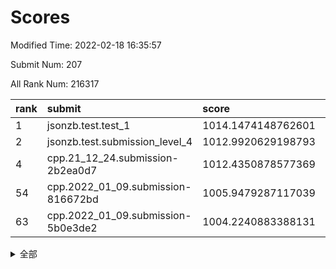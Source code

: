 # Scores

Modified Time: 2022-02-18 16:35:57

Submit Num: 207

All Rank Num: 216317

| rank |               submit               |       score        |       sigma        | pk_num |
| :--- | :--------------------------------- | :----------------- | :----------------- | :----- |
| 1    | jsonzb.test.test_1                 | 1014.1474148762601 | 0.8006783596664534 | 4176   |
| 2    | jsonzb.test.submission_level_4     | 1012.9920629198793 | 0.8184469149182514 | 4184   |
| 4    | cpp.21_12_24.submission-2b2ea0d7   | 1012.4350878577369 | 0.7855085032664506 | 4186   |
| 54   | cpp.2022_01_09.submission-816672bd | 1005.9479287117039 | 0.7195333220895463 | 4175   |
| 63   | cpp.2022_01_09.submission-5b0e3de2 | 1004.2240883388131 | 0.7230055607067286 | 4179   |


<details>
<summary>全部</summary>

| rank |                 submit                 |       score        |       sigma        | pk_num |
| :--- | :------------------------------------- | :----------------- | :----------------- | :----- |
| 1    | jsonzb.test.test_1                     | 1014.1474148762601 | 0.8006783596664534 | 4176   |
| 2    | jsonzb.test.submission_level_4         | 1012.9920629198793 | 0.8184469149182514 | 4184   |
| 3    | gobigger.level_3.submission_level_3_6  | 1012.5474638115652 | 0.796185855848467  | 4177   |
| 4    | cpp.21_12_24.submission-2b2ea0d7       | 1012.4350878577369 | 0.7855085032664506 | 4186   |
| 5    | gobigger.level_3.submission_level_3_24 | 1011.5492514885628 | 0.7567407030874074 | 4173   |
| 6    | gobigger.level_3.submission_level_3_32 | 1011.2185877957983 | 0.7743438321800291 | 4180   |
| 7    | gobigger.level_3.submission_level_3_29 | 1011.1077258536696 | 0.7590176386948916 | 4184   |
| 8    | gobigger.level_3.submission_level_3_27 | 1011.0251281131717 | 0.7765596931475034 | 4178   |
| 9    | gobigger.level_3.submission_level_3_25 | 1011.01520479147   | 0.7554330181665888 | 4179   |
| 10   | gobigger.level_3.submission_level_3_10 | 1011.009192553944  | 0.7759071525655196 | 4180   |
| 11   | gobigger.level_3.submission_level_3_41 | 1010.905508350168  | 0.7803454863026082 | 4182   |
| 12   | gobigger.level_3.submission_level_3_13 | 1010.8864626519838 | 0.7878160407130648 | 4178   |
| 13   | gobigger.level_3.submission_level_3_38 | 1010.8039766267719 | 0.771985880838155  | 4183   |
| 14   | gobigger.level_3.submission_level_3_49 | 1010.7732181891722 | 0.7471396636788223 | 4178   |
| 15   | gobigger.level_3.submission_level_3_40 | 1010.7157349796345 | 0.7815842365741298 | 4178   |
| 16   | gobigger.level_3.submission_level_3_48 | 1010.678451573024  | 0.7937459675249287 | 4178   |
| 17   | gobigger.level_3.submission_level_3_37 | 1010.6640056973831 | 0.7634335786621701 | 4181   |
| 18   | gobigger.level_3.submission_level_3_1  | 1010.6320964987041 | 0.7692525917925616 | 4181   |
| 19   | gobigger.level_3.submission_level_3_8  | 1010.6291348744164 | 0.7688391111603023 | 4185   |
| 20   | gobigger.level_3.submission_level_3_0  | 1010.6066316212498 | 0.7798657265680137 | 4186   |
| 21   | gobigger.level_3.submission_level_3_2  | 1010.5745839262057 | 0.7655540143324915 | 4182   |
| 22   | gobigger.level_3.submission_level_3_4  | 1010.5731482580665 | 0.7708439108489484 | 4183   |
| 23   | gobigger.level_3.submission_level_3_33 | 1010.5694893106673 | 0.7606178774012728 | 4177   |
| 24   | gobigger.level_3.submission_level_3_30 | 1010.5536101956    | 0.7727742975227673 | 4180   |
| 25   | gobigger.level_3.submission_level_3_20 | 1010.5474727326315 | 0.7718965545997524 | 4180   |
| 26   | gobigger.level_3.submission_level_3_23 | 1010.5187124845961 | 0.7728554766676312 | 4175   |
| 27   | gobigger.level_3.submission_level_3_15 | 1010.4318429501199 | 0.7705209152042024 | 4177   |
| 28   | gobigger.level_3.submission_level_3_11 | 1010.3935505844554 | 0.755493974679522  | 4182   |
| 29   | gobigger.level_3.submission_level_3_16 | 1010.3933018237012 | 0.7364638290046311 | 4181   |
| 30   | gobigger.level_3.submission_level_3_7  | 1010.3603024772609 | 0.7632835632256812 | 4178   |
| 31   | gobigger.level_3.submission_level_3_39 | 1010.3431234444779 | 0.7632984924857185 | 4180   |
| 32   | gobigger.level_3.submission_level_3_14 | 1010.2090389759294 | 0.7489667762072959 | 4180   |
| 33   | gobigger.level_3.submission_level_3_47 | 1010.2066197177675 | 0.7504085274949762 | 4181   |
| 34   | gobigger.level_3.submission_level_3_22 | 1010.192536387449  | 0.7605775676046744 | 4179   |
| 35   | gobigger.level_3.submission_level_3_43 | 1010.1621441944856 | 0.7556998764026381 | 4177   |
| 36   | gobigger.level_3.submission_level_3_19 | 1010.1014184583357 | 0.762771300075823  | 4179   |
| 37   | gobigger.level_3.submission_level_3_28 | 1010.0615193877097 | 0.7663981199112877 | 4179   |
| 38   | gobigger.level_3.submission_level_3_42 | 1010.0141457294183 | 0.7636119045173199 | 4180   |
| 39   | gobigger.level_3.submission_level_3_31 | 1009.9512489612973 | 0.7798257752197689 | 4181   |
| 40   | gobigger.level_3.submission_level_3_12 | 1009.8956479011651 | 0.7428085494387537 | 4180   |
| 41   | gobigger.level_3.submission_level_3_34 | 1009.6809605619695 | 0.7760203045579572 | 4179   |
| 42   | gobigger.level_3.submission_level_3_21 | 1009.660919281347  | 0.7703143662098809 | 4179   |
| 43   | gobigger.level_3.submission_level_3_36 | 1009.5987363633016 | 0.755129714167597  | 4182   |
| 44   | gobigger.level_3.submission_level_3_3  | 1009.5460133962141 | 0.7558822551493926 | 4178   |
| 45   | gobigger.level_3.submission_level_3_17 | 1009.4270171933312 | 0.7380095581872808 | 4176   |
| 46   | gobigger.level_3.submission_level_3_35 | 1009.3488813793465 | 0.7456100835698467 | 4180   |
| 47   | gobigger.level_3.submission_level_3_44 | 1008.9911456931732 | 0.7507475864626167 | 4184   |
| 48   | gobigger.level_3.submission_level_3_5  | 1008.9287638009562 | 0.7450843199427784 | 4184   |
| 49   | gobigger.level_3.submission_level_3_45 | 1008.6553337337402 | 0.7579483181147447 | 4183   |
| 50   | gobigger.level_3.submission_level_3_18 | 1008.5921415936589 | 0.7513680103750224 | 4182   |
| 51   | gobigger.level_3.submission_level_3_26 | 1008.4339444576143 | 0.7508253147217959 | 4180   |
| 52   | gobigger.level_3.submission_level_3_9  | 1008.3609474955208 | 0.745175621234564  | 4182   |
| 53   | gobigger.level_3.submission_level_3_46 | 1008.1063582628753 | 0.752595268076622  | 4177   |
| 54   | cpp.2022_01_09.submission-816672bd     | 1005.9479287117039 | 0.7195333220895463 | 4175   |
| 55   | gobigger.level_1.submission_level_1_29 | 1005.2492093076731 | 0.7172425110216788 | 4178   |
| 56   | gobigger.level_1.submission_level_1_28 | 1004.8489969002978 | 0.725152797389467  | 4185   |
| 57   | gobigger.level_1.submission_level_1_32 | 1004.835602005001  | 0.7132380627074961 | 4183   |
| 58   | gobigger.level_1.submission_level_1_27 | 1004.6809265716478 | 0.7239060808560185 | 4179   |
| 59   | gobigger.level_1.submission_level_1_40 | 1004.4881211458936 | 0.7309112348505866 | 4181   |
| 60   | gobigger.level_1.submission_level_1_12 | 1004.4455383314869 | 0.7252934747080835 | 4185   |
| 61   | gobigger.level_1.submission_level_1_20 | 1004.2906017975953 | 0.7091694840349704 | 4185   |
| 62   | gobigger.level_1.submission_level_1_49 | 1004.2449952093967 | 0.7258488074650714 | 4182   |
| 63   | cpp.2022_01_09.submission-5b0e3de2     | 1004.2240883388131 | 0.7230055607067286 | 4179   |
| 64   | gobigger.level_1.submission_level_1_10 | 1004.0729891518204 | 0.7280626238630842 | 4181   |
| 65   | gobigger.level_1.submission_level_1_35 | 1003.999653845885  | 0.7245120732806255 | 4180   |
| 66   | gobigger.level_1.submission_level_1_33 | 1003.9521011030613 | 0.7277524132745204 | 4173   |
| 67   | gobigger.level_1.submission_level_1_8  | 1003.9400703327889 | 0.7273783082325691 | 4180   |
| 68   | gobigger.level_1.submission_level_1_36 | 1003.8916085366902 | 0.7132812348785468 | 4178   |
| 69   | gobigger.level_1.submission_level_1_31 | 1003.8544846122736 | 0.7261212462740846 | 4178   |
| 70   | gobigger.level_1.submission_level_1_11 | 1003.8493024248396 | 0.7172625006813512 | 4177   |
| 71   | gobigger.level_1.submission_level_1_43 | 1003.7441864529532 | 0.7165858643204901 | 4186   |
| 72   | gobigger.level_1.submission_level_1_45 | 1003.7105588486335 | 0.7183608290814241 | 4186   |
| 73   | gobigger.level_1.submission_level_1_18 | 1003.649186580277  | 0.7130439892794611 | 4181   |
| 74   | gobigger.level_1.submission_level_1_16 | 1003.6291863764604 | 0.7183839110420948 | 4182   |
| 75   | gobigger.level_1.submission_level_1_22 | 1003.6281394967584 | 0.7219268327282192 | 4183   |
| 76   | gobigger.level_1.submission_level_1_1  | 1003.6111593953914 | 0.7316584101548248 | 4176   |
| 77   | gobigger.level_1.submission_level_1_13 | 1003.5021787378315 | 0.7278541506015567 | 4185   |
| 78   | gobigger.level_1.submission_level_1_5  | 1003.4403031392017 | 0.7155607461183564 | 4178   |
| 79   | gobigger.level_1.submission_level_1_9  | 1003.437695873907  | 0.7191715731367977 | 4179   |
| 80   | gobigger.level_1.submission_level_1_15 | 1003.309508522064  | 0.7052877911689889 | 4180   |
| 81   | gobigger.level_1.submission_level_1_26 | 1003.3011598212391 | 0.7108348587175639 | 4175   |
| 82   | gobigger.level_1.submission_level_1_37 | 1003.3005293029025 | 0.710883762725427  | 4180   |
| 83   | gobigger.level_1.submission_level_1_46 | 1003.3001397100345 | 0.7315156733153725 | 4178   |
| 84   | gobigger.level_1.submission_level_1_34 | 1003.2926093704459 | 0.7048056470915616 | 4180   |
| 85   | gobigger.level_1.submission_level_1_6  | 1003.2015466228548 | 0.7052415032888618 | 4180   |
| 86   | gobigger.level_1.submission_level_1_3  | 1003.128058369689  | 0.7175409588112871 | 4182   |
| 87   | gobigger.level_1.submission_level_1_21 | 1003.1119262255761 | 0.7071727481861466 | 4171   |
| 88   | gobigger.level_1.submission_level_1_14 | 1003.0697692361534 | 0.7240515463894412 | 4180   |
| 89   | gobigger.level_1.submission_level_1_2  | 1003.0420033675919 | 0.7140448525502473 | 4177   |
| 90   | gobigger.level_1.submission_level_1_7  | 1002.9446302646473 | 0.7223066022910171 | 4181   |
| 91   | gobigger.level_1.submission_level_1_4  | 1002.9348571112812 | 0.712343295541217  | 4183   |
| 92   | gobigger.level_1.submission_level_1_44 | 1002.9187648268045 | 0.7152951777789208 | 4184   |
| 93   | gobigger.level_1.submission_level_1_25 | 1002.8182198128197 | 0.7123097269272998 | 4181   |
| 94   | gobigger.level_1.submission_level_1_23 | 1002.786808052093  | 0.7141387793219083 | 4180   |
| 95   | gobigger.level_1.submission_level_1_39 | 1002.7727602044124 | 0.7257190689736605 | 4175   |
| 96   | gobigger.level_1.submission_level_1_47 | 1002.7256480278037 | 0.7170462104532382 | 4183   |
| 97   | gobigger.level_1.submission_level_1_0  | 1002.6996880455561 | 0.7251573055409356 | 4175   |
| 98   | gobigger.level_1.submission_level_1_30 | 1002.5327659909325 | 0.7296730568728226 | 4179   |
| 99   | gobigger.level_1.submission_level_1_42 | 1002.2864653167687 | 0.7222299646240853 | 4183   |
| 100  | gobigger.level_1.submission_level_1_24 | 1002.2378701425487 | 0.7122849510884952 | 4179   |
| 101  | gobigger.level_1.submission_level_1_48 | 1002.195585673943  | 0.7166743658247664 | 4181   |
| 102  | gobigger.level_1.submission_level_1_38 | 1002.100995372993  | 0.701277096175986  | 4178   |
| 103  | gobigger.level_1.submission_level_1_41 | 1002.0253686201048 | 0.7197360022600194 | 4181   |
| 104  | gobigger.level_1.submission_level_1_19 | 1002.007728372941  | 0.7084839926706715 | 4181   |
| 105  | gobigger.level_1.submission_level_1_17 | 1001.7648621597616 | 0.7214865446202476 | 4182   |
| 106  | gobigger.random.submission_random_20   | 997.1527748891939  | 0.7040161412953096 | 4181   |
| 107  | gobigger.random.submission_random_2    | 996.8407241817265  | 0.7088399862333992 | 4182   |
| 108  | gobigger.random.submission_random_4    | 996.8040476249053  | 0.7157524476669764 | 4178   |
| 109  | gobigger.random.submission_random_22   | 996.7012811261573  | 0.7058250477459468 | 4179   |
| 110  | gobigger.random.submission_random_12   | 996.6998020971336  | 0.7084449439458903 | 4174   |
| 111  | gobigger.random.submission_random_29   | 996.6957726234891  | 0.7193708460642196 | 4178   |
| 112  | gobigger.random.submission_random_37   | 996.6123155654792  | 0.7213282539686475 | 4178   |
| 113  | gobigger.random.submission_random_1    | 996.5806347228389  | 0.7280234309690596 | 4177   |
| 114  | gobigger.random.submission_random_9    | 996.40372276529    | 0.7180846460217751 | 4181   |
| 115  | gobigger.random.submission_random_14   | 996.369771197549   | 0.7016197308442339 | 4185   |
| 116  | gobigger.random.submission_random_26   | 996.3161204932672  | 0.7086041506359845 | 4179   |
| 117  | gobigger.random.submission_random_48   | 996.2468851832899  | 0.7138612728288738 | 4177   |
| 118  | gobigger.random.submission_random_8    | 996.2195230408636  | 0.7137256032809444 | 4181   |
| 119  | gobigger.random.submission_random_35   | 996.1953312963595  | 0.7037131258107275 | 4177   |
| 120  | gobigger.random.submission_random_24   | 996.1845589303244  | 0.7007555235938696 | 4182   |
| 121  | gobigger.random.submission_random_16   | 996.0843574204595  | 0.7203499211532319 | 4184   |
| 122  | gobigger.random.submission_random_3    | 996.0736531452998  | 0.7236544244594265 | 4181   |
| 123  | gobigger.random.submission_random_18   | 996.0540008101376  | 0.7043212731218478 | 4182   |
| 124  | gobigger.random.submission_random_34   | 996.0493400740373  | 0.72662130103108   | 4178   |
| 125  | gobigger.random.submission_random_33   | 996.0326575860523  | 0.7344445236920899 | 4179   |
| 126  | gobigger.random.submission_random_40   | 995.9799585407363  | 0.7071216818456776 | 4174   |
| 127  | gobigger.random.submission_random_32   | 995.9786794227759  | 0.7063493412599433 | 4183   |
| 128  | gobigger.random.submission_random_43   | 995.9707985505381  | 0.7135415417004317 | 4179   |
| 129  | gobigger.random.submission_random_46   | 995.8521840251155  | 0.7222611587001712 | 4182   |
| 130  | gobigger.random.submission_random_41   | 995.8250976493792  | 0.7143350024970117 | 4181   |
| 131  | gobigger.random.submission_random_0    | 995.7593965929528  | 0.7188633221008638 | 4181   |
| 132  | gobigger.random.submission_random_42   | 995.747914310033   | 0.714094050845435  | 4178   |
| 133  | gobigger.random.submission_random_10   | 995.731043428134   | 0.7170322556702    | 4183   |
| 134  | gobigger.random.submission_random_47   | 995.7207601547874  | 0.708369663739264  | 4181   |
| 135  | gobigger.random.submission_random_28   | 995.6377778382958  | 0.6978165092146594 | 4181   |
| 136  | gobigger.random.submission_random_5    | 995.6074312057293  | 0.7191446527554716 | 4181   |
| 137  | gobigger.random.submission_random_45   | 995.5984747262439  | 0.7275392725527122 | 4182   |
| 138  | gobigger.random.submission_random_23   | 995.5551304579491  | 0.7044827739934735 | 4179   |
| 139  | gobigger.random.submission_random_30   | 995.5234282534607  | 0.7238188362360876 | 4181   |
| 140  | gobigger.random.submission_random_38   | 995.4649975802424  | 0.7213778355197747 | 4178   |
| 141  | gobigger.random.submission_random_44   | 995.4382704407841  | 0.7109492308222051 | 4180   |
| 142  | gobigger.random.submission_random_31   | 995.4225328768131  | 0.712843781777473  | 4176   |
| 143  | gobigger.random.submission_random_19   | 995.3707687616238  | 0.7162226329591557 | 4183   |
| 144  | gobigger.random.submission_random_21   | 995.3428118611173  | 0.7168282411858061 | 4182   |
| 145  | gobigger.random.submission_random_25   | 995.3155547379379  | 0.7220230381419163 | 4180   |
| 146  | gobigger.random.submission_random_49   | 995.2500484812881  | 0.7108284950946728 | 4184   |
| 147  | gobigger.random.submission_random_7    | 995.2097274195114  | 0.7117322030167509 | 4185   |
| 148  | gobigger.random.submission_random_27   | 995.1451678289292  | 0.7153894539485828 | 4179   |
| 149  | gobigger.random.submission_random_13   | 994.8798668398151  | 0.7068352620677432 | 4181   |
| 150  | gobigger.random.submission_random_6    | 994.8599565307949  | 0.7216466539854434 | 4181   |
| 151  | gobigger.random.submission_random_15   | 994.8523495625616  | 0.7211958636029359 | 4179   |
| 152  | gobigger.random.submission_random_39   | 994.831465620392   | 0.7186435483705345 | 4180   |
| 153  | gobigger.random.submission_random_17   | 994.818240097178   | 0.7266185523873528 | 4181   |
| 154  | gobigger.random.submission_random_36   | 994.7614437845691  | 0.7038984397996657 | 4183   |
| 155  | gobigger.random.submission_random_11   | 994.5140663518334  | 0.7239965336784834 | 4177   |
| 156  | gobigger.level_2.submission_level_2_13 | 993.774252297831   | 0.7282090308797162 | 4177   |
| 157  | gobigger.level_2.submission_level_2_47 | 993.0348009682144  | 0.7435214629109633 | 4178   |
| 158  | gobigger.level_2.submission_level_2_4  | 992.9429943308461  | 0.7548169434074501 | 4181   |
| 159  | gobigger.level_2.submission_level_2_29 | 992.8987660643487  | 0.7504540780571445 | 4177   |
| 160  | gobigger.level_2.submission_level_2_3  | 992.8111505025298  | 0.730321284410482  | 4179   |
| 161  | gobigger.level_2.submission_level_2_18 | 992.7257352245401  | 0.7348012240766156 | 4176   |
| 162  | gobigger.level_2.submission_level_2_17 | 992.6053451042354  | 0.7206907956371748 | 4175   |
| 163  | gobigger.level_2.submission_level_2_12 | 992.5764918895452  | 0.7247099046133112 | 4176   |
| 164  | gobigger.level_2.submission_level_2_42 | 992.5722364433685  | 0.7287823546983051 | 4181   |
| 165  | gobigger.level_2.submission_level_2_25 | 992.5463948123764  | 0.7338444222586555 | 4181   |
| 166  | gobigger.level_2.submission_level_2_40 | 992.5320978680153  | 0.7545172581162399 | 4178   |
| 167  | gobigger.level_2.submission_level_2_46 | 992.5208978933904  | 0.7607202799438494 | 4179   |
| 168  | gobigger.level_2.submission_level_2_48 | 992.496297422386   | 0.7347808994117644 | 4177   |
| 169  | gobigger.level_2.submission_level_2_0  | 992.3446794664089  | 0.739504173915371  | 4181   |
| 170  | gobigger.level_2.submission_level_2_10 | 992.3089402973307  | 0.7469261863922996 | 4184   |
| 171  | gobigger.level_2.submission_level_2_37 | 992.2928010373406  | 0.7396179093870717 | 4180   |
| 172  | gobigger.level_2.submission_level_2_31 | 992.2616621808147  | 0.7477601786477548 | 4181   |
| 173  | gobigger.level_2.submission_level_2_19 | 992.2158824239473  | 0.7542679518977249 | 4182   |
| 174  | gobigger.level_2.submission_level_2_6  | 992.2019983217644  | 0.728653990782272  | 4182   |
| 175  | gobigger.level_2.submission_level_2_21 | 992.0516606125339  | 0.7577434429543739 | 4181   |
| 176  | gobigger.level_2.submission_level_2_33 | 992.0361190528639  | 0.7489868151427571 | 4185   |
| 177  | gobigger.level_2.submission_level_2_36 | 992.0331694222848  | 0.7467915461370652 | 4180   |
| 178  | gobigger.level_2.submission_level_2_1  | 991.9870346321084  | 0.7613120473732388 | 4181   |
| 179  | gobigger.level_2.submission_level_2_7  | 991.9020556700993  | 0.7334553054314539 | 4176   |
| 180  | gobigger.level_2.submission_level_2_14 | 991.8875282334668  | 0.7321326113103301 | 4181   |
| 181  | gobigger.level_2.submission_level_2_16 | 991.8736248058973  | 0.7598646977115737 | 4182   |
| 182  | gobigger.level_2.submission_level_2_34 | 991.8315696994298  | 0.7526861276916218 | 4178   |
| 183  | gobigger.level_2.submission_level_2_24 | 991.8203588785445  | 0.7597499310984219 | 4178   |
| 184  | gobigger.level_2.submission_level_2_30 | 991.7969261820174  | 0.7486656689366854 | 4183   |
| 185  | gobigger.level_2.submission_level_2_26 | 991.7499884058718  | 0.7365812176281173 | 4182   |
| 186  | gobigger.level_2.submission_level_2_28 | 991.7311468750534  | 0.7683726965400578 | 4177   |
| 187  | gobigger.level_2.submission_level_2_32 | 991.683826181191   | 0.7467547082539032 | 4182   |
| 188  | gobigger.level_2.submission_level_2_35 | 991.6101876916775  | 0.7495403432142708 | 4178   |
| 189  | gobigger.level_2.submission_level_2_15 | 991.5364489786077  | 0.7571800056209251 | 4179   |
| 190  | gobigger.level_2.submission_level_2_2  | 991.4783814798946  | 0.7421544907169609 | 4179   |
| 191  | gobigger.level_2.submission_level_2_43 | 991.4361118185449  | 0.760890174246532  | 4177   |
| 192  | gobigger.level_2.submission_level_2_22 | 991.4104195836851  | 0.7487417310478202 | 4178   |
| 193  | gobigger.level_2.submission_level_2_45 | 991.4065802431478  | 0.7582082375695884 | 4184   |
| 194  | gobigger.level_2.submission_level_2_27 | 991.3648437458561  | 0.7495884521040291 | 4181   |
| 195  | gobigger.level_2.submission_level_2_9  | 991.3344753121744  | 0.7581215991735066 | 4184   |
| 196  | gobigger.level_2.submission_level_2_39 | 991.3323784278484  | 0.7515388536155277 | 4180   |
| 197  | gobigger.level_2.submission_level_2_11 | 991.251754481514   | 0.7505964702131687 | 4181   |
| 198  | gobigger.level_2.submission_level_2_5  | 991.1128631672043  | 0.7579823582886609 | 4181   |
| 199  | gobigger.level_2.submission_level_2_44 | 990.9031194572474  | 0.7628982699468344 | 4179   |
| 200  | gobigger.level_2.submission_level_2_49 | 990.8195860625052  | 0.7606134499939815 | 4184   |
| 201  | gobigger.level_2.submission_level_2_41 | 990.7249085267284  | 0.7603984321639295 | 4183   |
| 202  | gobigger.level_2.submission_level_2_8  | 990.7016966562057  | 0.7642958534035427 | 4181   |
| 203  | gobigger.level_2.submission_level_2_20 | 990.6539459799113  | 0.7744564253964205 | 4178   |
| 204  | gobigger.level_2.submission_level_2_38 | 990.454397900169   | 0.7523098146939016 | 4179   |
| 205  | gobigger.level_2.submission_level_2_23 | 990.2805711609211  | 0.7594820159058678 | 4180   |
| 206  | gobigger.none.submission_none_1        | 978.0690235185788  | 1.2647907020004425 | 4181   |
| 207  | gobigger.none.submission_none_0        | 975.5395926542637  | 1.4613637417988217 | 4177   |

</details>